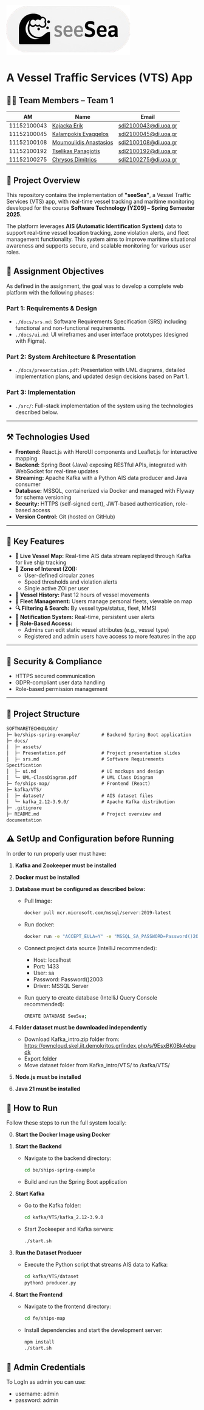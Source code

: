 ![alt text](https://github.com/erikk03/seeSea/blob/main/fe/ships-map/public/logo.png)

# Α Vessel Traffic Services (VTS) App

## 👨‍💻 Team Members – Team 1

| AM           | Name                                                    | Email                        |
|--------------|---------------------------------------------------------|------------------------------|
| 11152100043  | [Kajacka Erik](https://github.com/erikk03)              | sdi2100043@di.uoa.gr         |
| 11152100045  | [Kalampokis Evaggelos](https://github.com/vaggeliskg)   | sdi2100045@di.uoa.gr         |
| 11152100108  | [Moumoulidis Anastasios](https://github.com/sdi2100108) | sdi2100108@di.uoa.gr         |
| 11152100192  | [Tselikas Panagiotis](https://github.com/sdi2100192)    | sdi2100192@di.uoa.gr         |
| 11152100275  | [Chrysos Dimitrios](https://github.com/DimitrisChrysos) | sdi2100275@di.uoa.gr         |

## 📝 Project Overview

This repository contains the implementation of **"seeSea"**, a Vessel Traffic Services (VTS) app, with real-time vessel tracking and maritime monitoring developed for the course **Software Technology [YΣ09] – Spring Semester 2025**.

The platform leverages **AIS (Automatic Identification System)** data to support real-time vessel location tracking, zone violation alerts, and fleet management functionality. This system aims to improve maritime situational awareness and supports secure, and scalable monitoring for various user roles.

## 🎯 Assignment Objectives

As defined in the assignment, the goal was to develop a complete web platform with the following phases:

### Part 1: Requirements & Design
- `./docs/srs.md`: Software Requirements Specification (SRS) including functional and non-functional requirements.
- `./docs/ui.md`: UI wireframes and user interface prototypes (designed with Figma).

### Part 2: System Architecture & Presentation
- `./docs/presentation.pdf`: Presentation with UML diagrams, detailed implementation plans, and updated design decisions based on Part 1.

### Part 3: Implementation
- `./src/`: Full-stack implementation of the system using the technologies described below.

---

## ⚒️ Technologies Used

- **Frontend:** React.js with HeroUI components and Leaflet.js for interactive mapping
- **Backend:** Spring Boot (Java) exposing RESTful APIs, integrated with WebSocket for real-time updates
- **Streaming:** Apache Kafka with a Python AIS data producer and Java consumer
- **Database:** MSSQL, containerized via Docker and managed with Flyway for schema versioning
- **Security:** HTTPS (self-signed cert), JWT-based authentication, role-based access
- **Version Control:** Git (hosted on GitHub)

---

## 🧩 Key Features

- **📡 Live Vessel Map:** Real-time AIS data stream replayed through Kafka for live ship tracking
- **🛟 Zone of Interest (ZOI):**
  - User-defined circular zones
  - Speed thresholds and violation alerts
  - Single active ZOI per user
- **📜 Vessel History:** Past 12 hours of vessel movements
- **📁 Fleet Management:** Users manage personal fleets, viewable on map
- **🔍 Filtering & Search:** By vessel type/status, fleet, MMSI
- **🔔 Notification System:** Real-time, persistent user alerts
- **🔐 Role-Based Access:**
  - Admins can edit static vessel attributes (e.g., vessel type)
  - Registered and admin users have access to more features in the app

---

## 🔐 Security & Compliance

- HTTPS secured communication
- GDPR-compliant user data handling
- Role-based permission management

---

## 📂 Project Structure

```
SOFTWARETECHNOLOGY/
├─ be/ships-spring-example/        # Backend Spring Boot application
├─ docs/
│  ├─ assets/
│  ├─ Presentation.pdf             # Project presentation slides
│  ├─ srs.md                       # Software Requirements Specification
│  ├─ ui.md                        # UI mockups and design
│  └─ UML-ClassDiagram.pdf         # UML Class Diagram
├─ fe/ships-map/                   # Frontend (React)
├─ kafka/VTS/
│  ├─ dataset/                     # AIS dataset files
│  └─ kafka_2.12-3.9.0/            # Apache Kafka distribution
├─ .gitignore
├─ README.md                       # Project overview and documentation
```

## ⚠️ SetUp and Configuration before Running

In order to run properly user must have:

1. **Kafka and Zookeeper must be installed**
2. **Docker must be installed**
3. **Database must be configured as described below:**
    - Pull Image:
      ```bash
      docker pull mcr.microsoft.com/mssql/server:2019-latest
      ```
    
    - Run docker:
      ```bash
      docker run -e "ACCEPT_EULA=Y" -e "MSSQL_SA_PASSWORD=Password()2003" -p 1433:1433  --name seesea --hostname sqlserver -d mcr.microsoft.com/mssql/server:2019-latest
      ```
    - Connect project data source (IntelliJ recommended):
      - Host: localhost
      - Port: 1433
      - User: sa
      - Password: Password()2003
      - Driver: MSSQL Server 

    - Run query to create database (IntelliJ Query Console recommended):
      ```bash
      CREATE DATABASE SeeSea;
      ```
4. **Folder dataset must be downloaded independently**
    - Download Kafka_intro.zip folder from:
      https://owncloud.skel.iit.demokritos.gr/index.php/s/9EsxBK0Bk4ebudk
    - Export folder
    - Move dataset folder from Kafka_intro/VTS/ to /kafka/VTS/

5. **Node.js must be installed**

6. **Java 21 must be installed**


## 🚀 How to Run

Follow these steps to run the full system locally:

0. **Start the Docker Image using Docker**

1. **Start the Backend**
   - Navigate to the backend directory:
     ```bash
     cd be/ships-spring-example
     ```
   - Build and run the Spring Boot application

2. **Start Kafka**
   - Go to the Kafka folder:
     ```bash
     cd kafka/VTS/kafka_2.12-3.9.0
     ```
   - Start Zookeeper and Kafka servers:
     ```bash
     ./start.sh
     ```

3. **Run the Dataset Producer**
   - Execute the Python script that streams AIS data to Kafka:
      ```bash
      cd kafka/VTS/dataset
      python3 producer.py
      ```

4. **Start the Frontend**
   - Navigate to the frontend directory:
     ```bash
     cd fe/ships-map
     ```
   - Install dependencies and start the development server:
     ```bash
     npm install
     ./start.sh
     ```

## 🤖 Admin Credentials
To LogIn as admin you can use:
- username: admin
- password: admin
